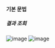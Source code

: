 #### 기본 문법
##### 결과 조회

![image](https://user-images.githubusercontent.com/40969203/108359496-6a76c800-7233-11eb-8e5e-48dfe14df105.png)
![image](https://user-images.githubusercontent.com/40969203/108359509-6d71b880-7233-11eb-900f-ca59e36c8ff1.png)
